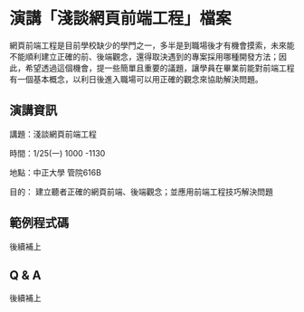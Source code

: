 ﻿# 演講「淺談網頁前端工程」檔案

網頁前端工程是目前學校缺少的學門之一，多半是到職場後才有機會摸索，未來能不能順利建立正確的前、後端觀念，還得取決遇到的專案採用哪種開發方法；因此，希望透過這個機會，提一些簡單且重要的議題，讓學員在畢業前能對前端工程有一個基本概念，以利日後進入職場可以用正確的觀念來協助解決問題。

## 演講資訊
講題：淺談網頁前端工程 

時間：1/25(一) 1000 -1130 

地點：中正大學 管院616B 

目的：
建立聽者正確的網頁前端、後端觀念；並應用前端工程技巧解決問題


## 範例程式碼

後續補上


## Q & A

後續補上